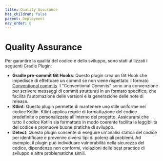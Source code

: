 ```yaml
---
title: Quality Assurance
has_children: false
parent: Deployment
nav_order: 8
---
```


# Quality Assurance
Per garantire la qualità del codice e dello sviluppo, sono stati utilizzati i seguenti Gradle Plugin:
- **Gradle pre-commit Git Hooks**: Questo plugin crea un Git Hook che impedisce di effettuare un commit se non viene rispettato il formato [Conventional commits](https://www.conventionalcommits.org/en/v1.0.0/). I "Conventional Commits" sono una convenzione per scrivere messaggi di commit strutturati in un formato specifico, che facilita l'automazione delle versioni e la generazione delle note di release. 
- **Ktlint**: Questo plugin permette di mantenere uno stile uniforme nel codice Kotlin. Ktlint applica regole di formattazione del codice predefinite o personalizzate all'interno del progetto. Assicurarsi che tutto il codice Kotlin sia formattato in modo coerente facilita la leggibilità del codice e promuove buone pratiche di sviluppo.
- **Detect**: Questo plugin consente di eseguire un'analisi statica del codice per identificare e prevenire diversi tipi di potenziali problemi. Ad esempio, il plugin può individuare vulnerabilità nella sicurezza del codice, dipendenze non conformi, violazioni delle best practice di sviluppo e altre problematiche simili.